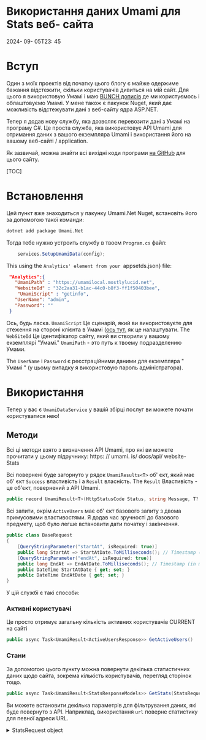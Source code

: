 # Використання даних Umami для Stats веб- сайта

<!--category-- ASP.NET, Umami -->
<datetime class="hidden">2024- 09- 05T23: 45</datetime>

# Вступ

Один з моїх проектів від початку цього блогу є майже одержиме бажання відстежити, скільки користувачів дивиться на мій сайт. Для цього я використовую Умамі і маю [BUNCH дописів](/blog/category/Umami) де ми користуємось і облаштовуємо Умамі. У мене також є пакунок Nuget, який дає можливість відстежувати дані з веб-сайту ядра ASP.NET.

Тепер я додав нову службу, яка дозволяє перевозити дані з Умамі на програму C#. Це проста служба, яка використовує API Umami для отримання даних з вашого екземпляра Umami і використання його на вашому веб-сайті / application.

Як зазвичай, можна знайти всі вихідні коди програми [на GitHub](https://github.com/scottgal/mostlylucidweb/tree/main/Umami.Net) для цього сайту.

[TOC]

# Встановлення

Цей пункт вже знаходиться у пакунку Umami.Net Nuget, встановіть його за допомогою такої команди:

```bash
dotnet add package Umami.Net
```

Тогда тебе нужно устроить службу в твоем `Program.cs` файл:

```csharp
    services.SetupUmamiData(config);
```

This using the `Analytics' element from your `appsetds.json} file:

```json
 "Analytics":{
   "UmamiPath" : "https://umamilocal.mostlylucid.net",
   "WebsiteId" : "32c2aa31-b1ac-44c0-b8f3-ff1f50403bee",
    "UmamiScript" : "getinfo",
   "UserName": "admin",
   "Password": ""
 }
```

Ось, будь ласка. `UmamiScript` Це сценарій, який ви використовуєте для стеження на стороні клієнта в Умамі ([ось тут.](/blog/usingumamiforlocalanalytics) як це налаштувати.
The `WebSiteId` Це ідентифікатор сайту, який ви створили у вашому екземплярі "Умамі."
`UmamiPath` - это путь к твоему подразделению Умами.

The `UserName` і `Password` є реєстраційними даними для екземпляра " Умамі " (у цьому випадку я використовую пароль адміністратора).

# Використання

Тепер у вас є `UmamiDataService` у вашій збірці послуг ви можете почати користуватися нею!

## Методи

Всі ці методи взято з визначення API Umami, про які ви можете прочитати у цьому підручнику:
https: // umami. is/ docs/api/ website- Stats

Всі повернені буде загорнуто у рядок `UmamiResults<T>` об' єкт, який має об' єкт `Success` властивість і a `Result` власність. The `Result` Властивість - це об'єкт, повернений з API Umami.

```csharp
public record UmamiResult<T>(HttpStatusCode Status, string Message, T? Data);
```

Всі запити, окрім `ActiveUsers` має об' єкт базового запиту з двома примусовими властивостями. Я додав час зручності до базового предмету, щоб було легше встановити дати початку і закінчення.

```csharp
public class BaseRequest
{
    [QueryStringParameter("startAt", isRequired: true)]
    public long StartAt => StartAtDate.ToMilliseconds(); // Timestamp (in ms) of starting date
    [QueryStringParameter("endAt", isRequired: true)]
    public long EndAt => EndAtDate.ToMilliseconds(); // Timestamp (in ms) of end date
    public DateTime StartAtDate { get; set; }
    public DateTime EndAtDate { get; set; }
}
```

У цій службі є такі способи:

### Активні користувачі

Це просто отримує загальну кількість активних користувачів CURRENT на сайті

```csharp
public async Task<UmamiResult<ActiveUsersResponse>> GetActiveUsers()
```

### Стани

За допомогою цього пункту можна повернути декілька статистичних даних щодо сайта, зокрема кількість користувачів, перегляд сторінок тощо.

```csharp
public async Task<UmamiResult<StatsResponseModels>> GetStats(StatsRequest statsRequest)    
```

Ви можете встановити декілька параметрів для фільтрування даних, які буде повернуто з API. Наприклад, використання `url` поверне статистику для певної адреси URL.

<details>
<summary>StatsRequest object</summary>
```csharp
public class StatsRequest : BaseRequest
{
    [QueryStringParameter("url")]
    public string? Url { get; set; } // Name of URL
    
    [QueryStringParameter("referrer")]
    public string? Referrer { get; set; } // Name of referrer
    
    [QueryStringParameter("title")]
    public string? Title { get; set; } // Name of page title
    
    [QueryStringParameter("query")]
    public string? Query { get; set; } // Name of query
    
    [QueryStringParameter("event")]
    public string? Event { get; set; } // Name of event
    
    [QueryStringParameter("host")]
    public string? Host { get; set; } // Name of hostname
    
    [QueryStringParameter("os")]
    public string? Os { get; set; } // Name of operating system
    
    [QueryStringParameter("browser")]
    public string? Browser { get; set; } // Name of browser
    
    [QueryStringParameter("device")]
    public string? Device { get; set; } // Name of device (e.g., Mobile)
    
    [QueryStringParameter("country")]
    public string? Country { get; set; } // Name of country
    
    [QueryStringParameter("region")]
    public string? Region { get; set; } // Name of region/state/province
    
    [QueryStringParameter("city")]
    public string? City { get; set; } // Name of city
}
```

</details>
Об'єкт JSON Amami повертається наступним чином.

```json
{
  "pageviews": { "value": 5, "change": 5 },
  "visitors": { "value": 1, "change": 1 },
  "visits": { "value": 3, "change": 2 },
  "bounces": { "value": 0, "change": 0 },
  "totaltime": { "value": 4, "change": 4 }
}
```

Це загорнуто всередині мого. `StatsResponseModel` об'єкт.

```csharp
namespace Umami.Net.UmamiData.Models.ResponseObjects;

public class StatsResponseModels
{
    public Pageviews pageviews { get; set; }
    public Visitors visitors { get; set; }
    public Visits visits { get; set; }
    public Bounces bounces { get; set; }
    public Totaltime totaltime { get; set; }


    public class Pageviews
    {
        public int value { get; set; }
        public int prev { get; set; }
    }

    public class Visitors
    {
        public int value { get; set; }
        public int prev { get; set; }
    }

    public class Visits
    {
        public int value { get; set; }
        public int prev { get; set; }
    }

    public class Bounces
    {
        public int value { get; set; }
        public int prev { get; set; }
    }

    public class Totaltime
    {
        public int value { get; set; }
        public int prev { get; set; }
    }
}
```

### Метрики

Метрики в Умамі надають вам кількість поглядів на специфічні властивості.

#### Події

Ось один приклад:

"Events" в Умамі це специфічні речі, які ви можете відстежити на сайті. Під час стеження за подіями за допомогою Umami.Net ви можете вказати декілька властивостей, за якими слідкує назва події. Наприклад, тут я слідкую `Search` запити з адресою URL і виразом пошуку.

```csharp
       await  umamiBackgroundSender.Track( "searchEvent", eventData: new UmamiEventData(){{"query", encodedQuery}});
```

Для отримання даних щодо цієї події вам слід скористатися " @ info: whatsthis `Metrics` метод:

```csharp
public async Task<UmamiResult<MetricsResponseModels[]>> GetMetrics(MetricsRequest metricsRequest)
```

Як і з іншими методами це приймає `MetricsRequest` об' єкт (з примусовим об' єктом) `BaseRequest` Властивості) і декілька необов' язкових властивостей для фільтрування даних.

<details>
<summary>MetricsRequest object</summary>
```csharp
public class MetricsRequest : BaseRequest
{
    [QueryStringParameter("type", isRequired: true)]
    public MetricType Type { get; set; } // Metrics type

    [QueryStringParameter("url")]
    public string? Url { get; set; } // Name of URL
    
    [QueryStringParameter("referrer")]
    public string? Referrer { get; set; } // Name of referrer
    
    [QueryStringParameter("title")]
    public string? Title { get; set; } // Name of page title
    
    [QueryStringParameter("query")]
    public string? Query { get; set; } // Name of query
    
    [QueryStringParameter("host")]
    public string? Host { get; set; } // Name of hostname
    
    [QueryStringParameter("os")]
    public string? Os { get; set; } // Name of operating system
    
    [QueryStringParameter("browser")]
    public string? Browser { get; set; } // Name of browser
    
    [QueryStringParameter("device")]
    public string? Device { get; set; } // Name of device (e.g., Mobile)
    
    [QueryStringParameter("country")]
    public string? Country { get; set; } // Name of country
    
    [QueryStringParameter("region")]
    public string? Region { get; set; } // Name of region/state/province
    
    [QueryStringParameter("city")]
    public string? City { get; set; } // Name of city
    
    [QueryStringParameter("language")]
    public string? Language { get; set; } // Name of language
    
    [QueryStringParameter("event")]
    public string? Event { get; set; } // Name of event
    
    [QueryStringParameter("limit")]
    public int? Limit { get; set; } = 500; // Number of events returned (default: 500)
}
```

</details>
Тут ви можете бачити, що ви можете вказати декілька властивостей у елементі запиту, щоб вказати вихідні дані, які ви бажаєте повернути.

Ви також можете встановити `Limit` властивість для обмеження кількості повернених результатів.

Наприклад, щоб отримати цю подію за попередній день, про який я згадував вище, ви можете скористатись таким проханням:

```csharp
var metricsRequest = new MetricsRequest
{
    StartAtDate = DateTime.Now.AddDays(-1),
    EndAtDate = DateTime.Now,
    Type = MetricType.@event,
    Event = "searchEvent"
};
```

Об' єкт JSON, повернений з API, такий:

```json
[
  { "x": "searchEvent", "y": 46 }
]
```

І знову я загорну це у свій `MetricsResponseModels` об'єкт.

```csharp
public class MetricsResponseModels
{
    public string x { get; set; }
    public int y { get; set; }
}
```

Де x - назва події, а y - кількість разів, які було викликано.

#### Перегляди сторінок

Одним з найкорисніших показників є кількість сторінок. Це кількість разів, коли на сайті було зображено сторінку. Нижче показана перевірка, яку я використовую, щоб отримати кількість переглядів сторінок за останні 30 днів. Ви помітите `Type` параметр встановлюється як `MetricType.url` Але це також типове значення, отже вам не потрібно його встановлювати.

```csharp
  [Fact]
    public async Task Metrics_StartEnd()
    {
        var setup = new SetupUmamiData();
        var serviceProvider = setup.Setup();
        var websiteDataService = serviceProvider.GetRequiredService<UmamiDataService>();
        
        var metrics = await websiteDataService.GetMetrics(new MetricsRequest()
        {
            StartAtDate = DateTime.Now.AddDays(-30),
            EndAtDate = DateTime.Now,
            Type = MetricType.url,
            Limit = 500
        });
        Assert.NotNull(metrics);
        Assert.Equal( HttpStatusCode.OK, metrics.Status);

    }
```

Це повертає a `MetricsResponse` об' єкт, який має структуру JSON:

```json
[
  {
    "x": "/",
    "y": 1
  },
  {
    "x": "/blog",
    "y": 1
  },
  {
    "x": "/blog/usingumamidataforwebsitestats",
    "y": 1
  }
]
```

Де `x` є адресою URL і `y` є кількість разів на яку дивились.

### PageViews

За допомогою цього пункту можна повернути кількість переглядів сторінок для певної адреси URL.

Знову ж таки, це тест, який я використовую для цього методу:

```csharp
    [Fact]
    public async Task PageViews_StartEnd_Day_Url()
    {
        var setup = new SetupUmamiData();
        var serviceProvider = setup.Setup();
        var websiteDataService = serviceProvider.GetRequiredService<UmamiDataService>();
    
        var pageViews = await websiteDataService.GetPageViews(new PageViewsRequest()
        {
            StartAtDate = DateTime.Now.AddDays(-7),
            EndAtDate = DateTime.Now,
            Unit = Unit.day,
            Url = "/blog"
        });
        Assert.NotNull(pageViews);
        Assert.Equal( HttpStatusCode.OK, pageViews.Status);

    }
```

Це повертає a `PageViewsResponse` об' єкт, який має структуру JSON:

```json
[
  {
    "date": "2024-09-06 00:00",
    "value": 1
  }
]
```

Де `date` є дата і `value` є кількістю переглядів сторінок, це значення повторюється для кожного дня у вказаному діапазоні (або годинах, місяця тощо). залежно від `Unit` властивість).

Як і з іншими методами це приймає `PageViewsRequest` об' єкт (з примусовим об' єктом) `BaseRequest` Властивості) і декілька необов' язкових властивостей для фільтрування даних.

<details>
<summary>PageViewsRequest object</summary>
```csharp
public class PageViewsRequest : BaseRequest
{
    // Required properties

    [QueryStringParameter("unit", isRequired: true)]
    public Unit Unit { get; set; } = Unit.day; // Time unit (year | month | hour | day)
    
    [QueryStringParameter("timezone")]
    [TimeZoneValidator]
    public string Timezone { get; set; }

    // Optional properties
    [QueryStringParameter("url")]
    public string? Url { get; set; } // Name of URL
    [QueryStringParameter("referrer")]
    public string? Referrer { get; set; } // Name of referrer
    [QueryStringParameter("title")]
    public string? Title { get; set; } // Name of page title
    [QueryStringParameter("host")]
    public string? Host { get; set; } // Name of hostname
    [QueryStringParameter("os")]
    public string? Os { get; set; } // Name of operating system
    [QueryStringParameter("browser")]
    public string? Browser { get; set; } // Name of browser
    [QueryStringParameter("device")]
    public string? Device { get; set; } // Name of device (e.g., Mobile)
    [QueryStringParameter("country")]
    public string? Country { get; set; } // Name of country
    [QueryStringParameter("region")]
    public string? Region { get; set; } // Name of region/state/province
    [QueryStringParameter("city")]
    public string? City { get; set; } // Name of city
}
```

</details>
Так само, як і у випадку з іншими методами, ви можете встановити декілька властивостей для фільтрування даних, які буде повернуто з API, наприклад, ви можете встановити значення
`Country` властивість для отримання кількості переглядів сторінок з певної країни.

# Користування службою

На цьому сайті є код, який дозволяє мені використовувати цю службу, щоб отримати кількість переглядів, які мають кожна сторінка блогу. У коді нижче я беру початкову і кінцеву дату і префікс (яка є `/blog` у моєму випадку) і отримати кількість переглядів кожної сторінки в блозі.

Тогда я зарезервирую эти данные на час, так что мне не нужно продолжать в API Амами.

```csharp
public class UmamiDataSortService(
    UmamiDataService dataService,
    IMemoryCache cache)
{
    public async Task<List<MetricsResponseModels>?> GetMetrics(DateTime startAt, DateTime endAt, string prefix="" )
    {
        using var activity = Log.Logger.StartActivity("GetMetricsWithPrefix");
        try
        {
            var cacheKey = $"Metrics_{startAt}_{endAt}_{prefix}";
            if (cache.TryGetValue(cacheKey, out List<MetricsResponseModels>? metrics))
            {
                activity?.AddProperty("CacheHit", true);
                return metrics;
            }
            activity?.AddProperty("CacheHit", false);
            var metricsRequest = new MetricsRequest()
            {
                StartAtDate = startAt,
                EndAtDate = endAt,
                Type = MetricType.url,
                Limit = 500
            };
            var metricRequest = await dataService.GetMetrics(metricsRequest);

            if(metricRequest.Status != HttpStatusCode.OK)
            {
                return null;
            }
            var filteredMetrics = metricRequest.Data.Where(x => x.x.StartsWith(prefix)).ToList();
            cache.Set(cacheKey, filteredMetrics, TimeSpan.FromHours(1));
            activity?.AddProperty("MetricsCount", filteredMetrics?.Count()?? 0);
            activity?.Complete();
            return filteredMetrics;
        }
        catch (Exception e)
        {
            activity?.Complete(LogEventLevel.Error, e);
         
            return null;
        }
    }

```

# Включення

Це проста служба, яка дозволяє добувати дані з Умамі і використовувати їх у своїй програмі. Я використовую це, щоб отримати кількість переглядів для кожної сторінки блогу і показати їх на сторінці. Але це дуже корисно для просто отримати БУНКЮ даних про те, хто використовує ваш сайт і як він використовується.